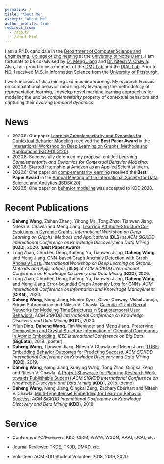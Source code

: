 ```yaml
---
permalink: /
title: "About Me"
excerpt: "About Me"
author_profile: true
redirect_from: 
  - /about/
  - /about.html
---
```


I am a Ph.D. candidate in the [Department of Computer Science and Engineering](https://cse.nd.edu/), [College of Engineering](https://engineering.nd.edu/) at the [University of Notre Dame](https://www.nd.edu/). I am fortunate to be co-advised by [Dr. Meng Jiang](http://www.meng-jiang.com/) and [Dr. Nitesh V. Chawla](https://niteshchawla.nd.edu/bio/). Also, I am proud to be a member of the [DM2 Lab](http://www.meng-jiang.com/lab.html) and the [DIAL Lab](https://www3.nd.edu/~dial/home/). Prior to ND, I received M.S. in Information Science from the [University of Pittsburgh](https://www.pitt.edu/).

I work in areas of data mining and machine learning. My research focuses on computational behavior modeling. By leveraging the methodology of representation learning, I develop novel machine learning approaches for modeling the unqiue _complementarity_ property of contextual behaviors and capturing their _evolving temporal dynamics_.

News
=====
* 2020.8: Our paper [Learning Complementarity and Dynamics for Contextual Behavior Modeling](http://www.meng-jiang.com/pubs/coevognns-dlg20/coevognns-dlg20-paper.pdf) received the **Best Paper Award** in the [International Workshop on Deep Learning on Graphs: Methods and Applications (KDD-DLG'20)](https://deep-learning-graphs.bitbucket.io/dlg-kdd20/).
* 2020.8: Successfully defended my proposal entitled _Learning Complementarity and Dynamics for Contextual Behavior Modeling_.
* 2020.6: Started internship at Amazon as an Applied Scientist Intern.
* 2020.6: One paper on [complementarity learning](http://www.meng-jiang.com/pubs/tube-kdd19/tube-kdd19-paper.pdf) received the **Best Paper Award** in the [Annual Meeting of the International Society for Data Science and Analytics (ISDSA'20)](https://meeting.isdsa.org/index.php/isdsa/2020).
* 2020.5: One paper on [behavior modeling](http://www.meng-jiang.com/pubs/calendargnn-kdd20/calendargnn-kdd20-paper.pdf) was accepted to KDD 2020.

Recent Publications
=====
* **Daheng Wang**, Zhihan Zhang, Yihong Ma, Tong Zhao, Tianwen Jiang, Nitesh V. Chawla and Meng Jiang. [Learning Attribute-Structure Co-Evolutions in Dynamic Graphs.](http://www.meng-jiang.com/pubs/coevognns-dlg20/coevognns-dlg20-paper.pdf) _International Workshop on Deep Learning on Graphs: Methods and Applications_ (**DLG**) at _ACM SIGKDD International Conference on Knowledge Discovery and Data Mining_ (**KDD**), 2020. (**Best Paper Award**)
* Tong Zhao, Chuchen Deng, Kaifeng Yu, Tianwen Jiang, **Daheng Wang** and Meng Jiang. [GNN-based Graph Anomaly Detection with Graph Anomaly Loss.](https://tzhao.io/files/papers/DLG20_GAL.pdf) _International Workshop on Deep Learning on Graphs: Methods and Applications_ (**DLG**) at _ACM SIGKDD International Conference on Knowledge Discovery and Data Mining_ (**KDD**), 2020.
* Tong Zhao, Chuchen Deng, Kaifeng Yu, Tianwen Jiang, **Daheng Wang** and Meng Jiang. [Error-bounded Graph Anomaly Loss for GNNs.](http://www.meng-jiang.com/pubs/gal-cikm20/gal-cikm20-paper.pdf) _ACM International Conference on Information and Knowledge Management_ (**CIKM**), 2020.
* **Daheng Wang**, Meng Jiang, Munira Syed, Oliver Conway, Vishal Juneja, Sriram Subramanian and Nitesh V. Chawla. [Calendar Graph Neural Networks for Modeling Time Structures in Spatiotemporal User Behaviors.](http://www.meng-jiang.com/pubs/calendargnn-kdd20/calendargnn-kdd20-paper.pdf) _ACM SIGKDD International Conference on Knowledge Discovery and Data Mining_ (**KDD**), 2020.
* Yifan Ding, **Daheng Wang**, Tim Weninger and Meng Jiang. [Preserving Composition and Crystal Structure Information of Chemical Compounds in Atomic Embedding.](http://www.meng-jiang.com/pubs/atomemb-bigdata19/atomemb-bigdata19-paper.pdf) _IEEE International Conference on Big Data_ (**BigData**), 2019. (poster)
* **Daheng Wang**, Tianwen Jiang, Nitesh V. Chawla and Meng Jiang. [TUBE: Embedding Behavior Outcomes for Predicting Success.](http://www.meng-jiang.com/pubs/tube-kdd19/tube-kdd19-paper.pdf) _ACM SIGKDD International Conference on Knowledge Discovery and Data Mining_ (**KDD**), 2019.
* **Daheng Wang**, Meng Jiang, Xueying Wang, Tong Zhao, Qingkai Zeng and Nitesh V. Chawla. [A Project Showcase for Planning Research Work towards Publishable Success](http://www.meng-jiang.com/pubs/planningresearch-kdd18/planningresearch-kdd18-paper.pdf) _ACM SIGKDD International Conference on Knowledge Discovery and Data Mining_ (**KDD**), 2018. (demo)
* **Daheng Wang**, Meng Jiang, Qingkai Zeng, Zachary Eberhart and Nitesh V. Chawla. [Multi-Type Itemset Embedding for Learning Behavior Success.](http://www.meng-jiang.com/pubs/learnsuc-kdd18/learnsuc-kdd18-paper.pdf) _ACM SIGKDD International Conference on Knowledge Discovery and Data Mining_ (**KDD**), 2018.

Service
=====
* Conference PC/Reviewer: KDD, CIKM, WWW, WSDM, AAAI, IJCAI, etc.

* Journal Reviewer: TKDE, TKDD, DMKD, etc.

* Volunteer: ACM KDD Student Volunteer 2018, 2019, 2020.
